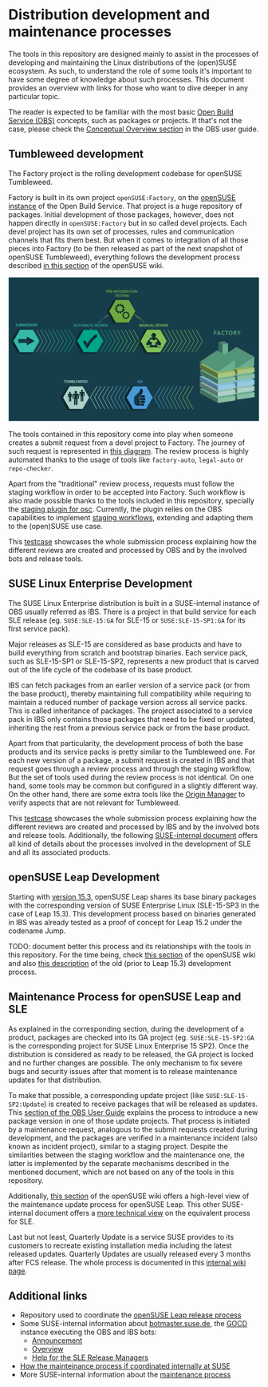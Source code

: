 # Distribution development and maintenance processes

The tools in this repository are designed mainly to assist in the processes of developing and
maintaining the Linux distributions of the (open)SUSE ecosystem. As such, to understand the role of
some tools it's important to have some degree of knowledge about such processes. This document
provides an overview with links for those who want to dive deeper in any particular topic.

The reader is expected to be familiar with the most basic [Open Build
Service (OBS)](https://openbuildservice.org/) concepts, such as packages or projects. If that's not the
case, please check the [Conceptual
Overview section](https://openbuildservice.org/help/manuals/obs-user-guide/art.obs.bg.html#sec.obsbg.concept) in the OBS user guide.

## Tumbleweed development

The Factory project is the rolling development codebase for openSUSE Tumbleweed.

Factory is built in its own project `openSUSE:Factory`, on the [openSUSE
instance](https://build.opensuse.org) of the Open Build Service. That project is a huge repository
of packages. Initial development of those packages, however, does not happen directly in
`openSUSE:Factory` but in so called devel projects. Each devel project has its own set of processes,
rules and communication channels that fits them best. But when it comes to integration of all those
pieces into Factory (to be then released as part of the next snapshot of openSUSE Tumbleweed),
everything follows the development process described [in this
section](https://en.opensuse.org/openSUSE:Factory_development_model) of the openSUSE wiki.

![Factory Workflow](res/Factory_workflow_2014.png)

The tools contained in this repository come into play when someone creates a submit request from a
devel project to Factory. The journey of such request is represented in [this
diagram](https://stephan.kulow.org/mermaid.html). The review process is highly automated thanks to
the usage of tools like `factory-auto`, `legal-auto` or `repo-checker`.

Apart from the "traditional" review process, requests must follow the staging workflow in order to
be accepted into Factory. Such workflow is also made possible thanks to the tools included in this
repository, specially the [staging plugin for
osc](https://github.com/openSUSE/openSUSE-release-tools/blob/master/docs/staging.asciidoc).
Currently, the plugin relies on the OBS capabilities to implement [staging
workflows](https://github.com/openSUSE/open-build-service/wiki/Staging-Workflow), extending and
adapting them to the (open)SUSE use case.

This [testcase](../tests/factory_submit_request_tests.py) showcases the whole submission process
explaining how the different reviews are created and processed by OBS and by the involved bots and
release tools.

## SUSE Linux Enterprise Development

The SUSE Linux Enterprise distribution is built in a SUSE-internal instance of OBS usually referred
as IBS. There is a project in that build service for each SLE release (eg. `SUSE:SLE-15:GA` for
SLE-15 or `SUSE:SLE-15-SP1:GA` for its first service pack).

Major releases as SLE-15 are considered as base products and have to build everything from scratch and
bootstrap binaries. Each service pack, such as SLE-15-SP1 or SLE-15-SP2, represents a new product that
is carved out of the life cycle of the codebase of its base product.

IBS can fetch packages from an earlier version of a service pack (or from the base product), thereby
maintaining full compatibility while requiring to maintain a reduced number of package version
across all service packs. This is called inheritance of packages. The project associated to a
service pack in IBS only contains those packages that need to be fixed or updated, inheriting the
rest from a previous service pack or from the base product.

Apart from that particularity, the development process of both the base products and its service
packs is pretty similar to the Tumbleweed one. For each new version of a package, a submit request is
created in IBS and that request goes through a review process and through the staging workflow. But
the set of tools used during the review process is not identical. On one hand, some tools may be
common but configured in a slightly different way. On the other hand, there are some extra tools
like the [Origin Manager](./origin-manager.md) to verify aspects that are not relevant for
Tumbleweed.

This [testcase](../tests/sle_submit_request_tests.py) showcases the whole submission process
explaining how the different reviews are created and processed by IBS and by the involved bots and
release tools. Additionally, the following [SUSE-internal
document](https://confluence.suse.com/display/projectmanagement/Product+Handbook) offers all kind of
details about the processes involved in the development of SLE and all its associated products.

## openSUSE Leap Development

Starting with [version 15.3](https://en.opensuse.org/Portal:15.3), openSUSE Leap shares its base
binary packages with the corresponding version of SUSE Enterprise Linux (SLE-15-SP3 in the case of
Leap 15.3). This development process based on binaries generated in IBS was already tested as a
proof of concept for Leap 15.2 under the codename Jump.

TODO: document better this process and its relationships with the tools in this repository. For the
time being, check [this section](https://en.opensuse.org/openSUSE:Packaging_for_Leap) of the
openSUSE wiki and also [this description](https://en.opensuse.org/openSUSE:Leap_development_process)
of the old (prior to Leap 15.3) development process.

## Maintenance Process for openSUSE Leap and SLE

As explained in the corresponding section, during the development of a product, packages are checked
into its GA project (eg. `SUSE:SLE-15-SP2:GA` is the corresponding project for SUSE Linux Enterprise
15 SP2). Once the distribution is considered as ready to be released, the GA project is locked and
no further changes are possible. The only mechanism to fix severe bugs and security issues after
that moment is to release maintenance updates for that distribution.

To make that possible, a corresponding update project (like `SUSE:SLE-15-SP2:Update`) is created to
receive packages that will be released as updates. This [section of the OBS User
Guide](https://openbuildservice.org/help/manuals/obs-user-guide/cha.obs.maintenance_setup.html)
explains the process to introduce a new package version in one of those update projects. That
process is initiated by a maintenance request, analogous to the submit requests created during
development, and the packages are verified in a maintenance incident (also known as incident
project), similar to a staging project. Despite the similarities between the staging workflow and
the maintenance one, the latter is implemented by the separate mechanisms described in the mentioned
document, which are not based on any of the tools in this repository.

Additionally, [this section](https://en.opensuse.org/openSUSE:Maintenance_update_process) of the
openSUSE wiki offers a high-level view of the maintenance update process for openSUSE Leap. This other
SUSE-internal document offers a [more technical
view](https://confluence.suse.com/display/maintenancecoordination/Maintenance+Internals) on the
equivalent process for SLE.

Last but not least, Quarterly Update is a service SUSE provides to its customers to recreate
existing installation media including the latest released updates. Quarterly Updates are usually
released every 3 months after FCS release. The whole process is documented in this [internal wiki
page](https://confluence.suse.com/display/maintenancecoordination/Quarterly+Update+Process).

## Additional links

- Repository used to coordinate the [openSUSE Leap release
  process](https://github.com/openSUSE/openSUSE-release-process)
- Some SUSE-internal information about [botmaster.suse.de](http://botmaster.suse.de), the
  [GOCD](https://www.gocd.org) instance executing the OBS and IBS bots:
  - [Announcement](https://confluence.suse.com/pages/viewpage.action?pageId=200966145)
  - [Overview](https://confluence.suse.com/display/projectmanagement/Botmaster+Documentation)
  - [Help for the SLE Release Managers](https://confluence.suse.com/display/projectmanagement/Botmaster)
- [How the mainteinance process if coordinated internally at
SUSE](https://confluence.suse.com/pages/viewpage.action?spaceKey=maintenance&title=Maintenance+Process)
- More SUSE-internal information about the [maintenance
  process](https://confluence.suse.com/pages/viewpage.action?spaceKey=maintenancecoordination&title=Shift+Left+Maintenance+Process+-+Implementation)
